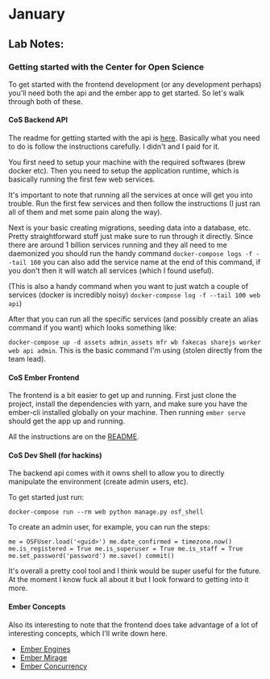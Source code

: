 # January 

## Lab Notes:

### Getting started with the Center for Open Science

To get started with the frontend development (or any development perhaps) you'll need both the
api and the ember app to get started. So let's walk through both of these.

#### CoS Backend API

The readme for getting started with the api is [here](https://github.com/CenterForOpenScience/osf.io/blob/develop/README-docker-compose.md).
Basically what you need to do is follow the instructions carefully. I didn't and I paid for it.

You first need to setup your machine with the required softwares (brew docker etc). 
Then you need to setup the application runtime, which is basically running the first few web services.

It's important to note that running all the services at once will get you into trouble. Run the first few services and then
follow the instructions (I just ran all of them and met some pain along the way).

Next is your basic creating migrations, seeding data into a database, etc. Pretty straightforward stuff just make sure
to run through it directly. Since there are around 1 billion services running and they all need to me daemonized you should
run the handy command `docker-compose logs -f --tail 100` you can also add the service name at the end of this command, if you
don't then it will watch all services (which I found useful).

(This is also a handy command when you want to just watch a couple of services (docker is incredibly noisy) `docker-compose log -f --tail 100 web api`)

After that you can run all the specific services (and possibly create an alias command if you want) which looks something like:

`docker-compose up -d assets admin_assets mfr wb fakecas sharejs worker web api admin`. This is the basic command I'm using (stolen directly from the team lead).

#### CoS Ember Frontend

The frontend is a bit easier to get up and running. First just clone the project, install the dependencies with yarn, and make sure
you have the ember-cli installed globally on your machine. Then running `ember serve` should get the app up and running.

All the instructions are on the [README](https://github.com/CenterForOpenScience/ember-osf-web/).

#### CoS Dev Shell (for hackins)

The backend api comes with it owns shell to allow you to directly manipulate the environment (create admin users, etc).

To get started just run:

`docker-compose run --rm web python manage.py osf_shell`

To create an admin user, for example, you can run the steps:

`
me = OSFUser.load('<guid>')
me.date_confirmed = timezone.now()
me.is_registered = True
me.is_superuser = True
me.is_staff = True
me.set_password('password')
me.save()
commit()
`

It's overall a pretty cool tool and I think would be super useful for the future. At the moment I know fuck all about it
but I look forward to getting into it more.

#### Ember Concepts

Also its interesting to note that the frontend does take advantage of a lot of interesting concepts, which I'll write
down here.

- [Ember Engines](https://github.com/ember-engines/ember-engines)
- [Ember Mirage](https://www.ember-cli-mirage.com/)
- [Ember Concurrency](http://ember-concurrency.com/docs/introduction/)
